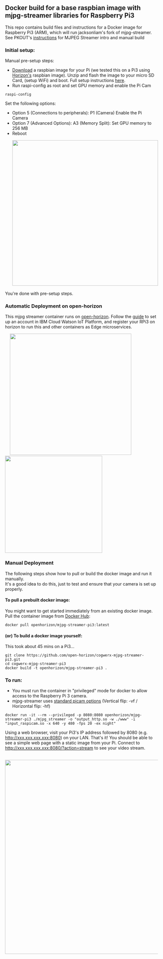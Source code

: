 ## Docker build for a base raspbian image with mjpg-streamer libraries for Raspberry Pi3

This repo contains build files and instructions for a Docker image for Raspberry Pi3 (ARM), which will run jacksonliam's fork of mjpg-streamer. 
See PKOUT's [instructions](http://petrkout.com/electronics/low-latency-0-4-s-video-streaming-from-raspberry-pi-mjpeg-streamer-opencv/) for MJPEG Streamer intro and manual build

### Initial setup:

Manual pre-setup steps:
* [Download](https://bluehorizon.network/documentation/disclaimer) a raspbian image for your Pi (we tested this on a Pi3 using [Horizon's](https://bluehorizon.network/) raspbian image). Unzip and flash the image to your micro SD Card, (setup WiFi) and boot. Full setup instructions [here](https://bluehorizon.network/documentation/adding-your-device).
* Run raspi-config as root and set GPU memory and enable the Pi Cam

```
raspi-config
```
Set the following options:
  * Option 5 (Connections to peripherals): P1 (Camera) Enable the Pi Camera
  * Option 7 (Advanced Options): A3 (Memory Split): Set GPU memory to 256 MB
  * Reboot

&nbsp; &nbsp; &nbsp; <img src="https://user-images.githubusercontent.com/16260619/37161848-a253e6be-22a8-11e8-9e1b-73509ae8c4dd.png" width="480" />


You're done with pre-setup steps.

### Automatic Deployment on open-horizon
This mjpg streamer container runs on [open-horizon](https://github.com/open-horizon/). Follow the [guide](https://github.com/open-horizon/examples/wiki/Edge-Quick-Start-Guide) to set up an account in IBM Cloud Watson IoT Platform, and register your RPi3 on horizon to run this and other containers as Edge microservices. 

&nbsp; &nbsp; <img src="https://user-images.githubusercontent.com/16260619/37162344-dd30136a-22a9-11e8-8a7a-804ec2a9a603.png" width="400" /> &nbsp; &nbsp; &nbsp; <img src="https://user-images.githubusercontent.com/16260619/37161742-5fefa75e-22a8-11e8-9213-dace6a8dbd97.png" width="320" />



### Manual Deployment  
The following steps show how to pull or build the docker image and run it manually.  
It's a good idea to do this, just to test and ensure that your camera is set up properly.

#### To pull a prebuilt docker image:  
You might want to get started immediately from an existing docker image. Pull the container image from [Docker Hub](https://hub.docker.com/r/openhorizon/mjpg-streamer-pi3/):  
```
docker pull openhorizon/mjpg-streamer-pi3:latest
```

#### (or) To build a docker image yourself:  
This took about 45 mins on a Pi3...  

```
git clone https://github.com/open-horizon/cogwerx-mjpg-streamer-pi3.git
cd cogwerx-mjpg-streamer-pi3
docker build -t openhorizon/mjpg-streamer-pi3 .
```

### To run:  
* You must run the container in "privileged" mode for docker to allow access to the Raspberry Pi 3 camera.
* mjpg-streamer uses [standard picam options](https://www.raspberrypi.org/documentation/usage/camera/) (Vertical flip: -vf / Horizontal flip: -hf)

```
docker run -it --rm --privileged -p 8080:8080 openhorizon/mjpg-streamer-pi3 ./mjpg_streamer -o "output_http.so -w ./www" -i "input_raspicam.so -x 640 -y 480 -fps 20 -ex night"
```  
Using a web browser, visit your Pi3's IP address followed by 8080 (e.g. http://xxx.xxx.xxx.xxx:8080) on your LAN.
That's it! You should be able to see a simple web page with a static image from your Pi.  Connect to http://xxx.xxx.xxx.xxx:8080/?action=stream to see your video stream.

&nbsp; &nbsp; &nbsp; <img src="https://user-images.githubusercontent.com/16260619/37161339-3ccba3aa-22a7-11e8-8938-516ce59d5f2d.png" width="640" />
